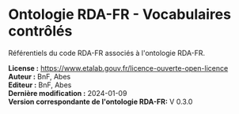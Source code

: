 # Ontologie RDA-FR - Vocabulaires contrôlés

Référentiels du code RDA-FR associés à l'ontologie RDA-FR.

**License :** https://www.etalab.gouv.fr/licence-ouverte-open-licence \
**Auteur :** BnF, Abes \
**Editeur :** BnF, Abes \
**Dernière modification :** 2024-01-09 \
**Version correspondante de l'ontologie RDA-FR:** V 0.3.0
